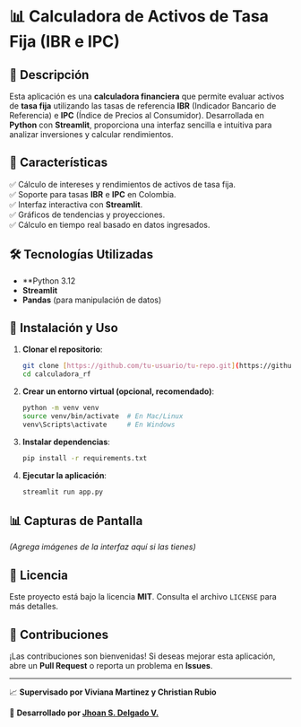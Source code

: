 # 📊 Calculadora de Activos de Tasa Fija (IBR e IPC)

## 📌 Descripción
Esta aplicación es una **calculadora financiera** que permite evaluar activos de **tasa fija** utilizando las tasas de referencia **IBR** (Indicador Bancario de Referencia) e **IPC** (Índice de Precios al Consumidor). Desarrollada en **Python** con **Streamlit**, proporciona una interfaz sencilla e intuitiva para analizar inversiones y calcular rendimientos.

## 🚀 Características
✅ Cálculo de intereses y rendimientos de activos de tasa fija.<br>
✅ Soporte para tasas **IBR** e **IPC** en Colombia.<br>
✅ Interfaz interactiva con **Streamlit**.<br>
✅ Gráficos de tendencias y proyecciones.<br>
✅ Cálculo en tiempo real basado en datos ingresados.<br>

## 🛠 Tecnologías Utilizadas
- **Python 3.12
- **Streamlit**
- **Pandas** (para manipulación de datos)

## 🔧 Instalación y Uso
1. **Clonar el repositorio**:
   ```sh
   git clone [https://github.com/tu-usuario/tu-repo.git](https://github.com/jsvillatech/cacluadora_rf.git)
   cd calculadora_rf
   ```

2. **Crear un entorno virtual (opcional, recomendado)**:
   ```sh
   python -m venv venv
   source venv/bin/activate  # En Mac/Linux
   venv\Scripts\activate     # En Windows
   ```

3. **Instalar dependencias**:
   ```sh
   pip install -r requirements.txt
   ```

4. **Ejecutar la aplicación**:
   ```sh
   streamlit run app.py
   ```

## 📊 Capturas de Pantalla
_(Agrega imágenes de la interfaz aquí si las tienes)_

## 📄 Licencia
Este proyecto está bajo la licencia **MIT**. Consulta el archivo `LICENSE` para más detalles.

## 🤝 Contribuciones
¡Las contribuciones son bienvenidas! Si deseas mejorar esta aplicación, abre un **Pull Request** o reporta un problema en **Issues**.

---
📈 **Supervisado por Viviana Martinez y Christian Rubio**

🚀 **Desarrollado por [Jhoan S. Delgado V.](https://github.com/jsvillatech)**


